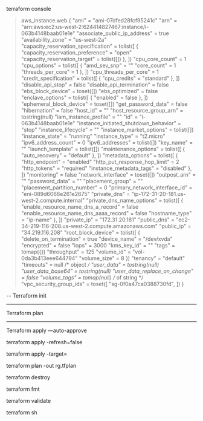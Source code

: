 terraform console


> aws_instance.web
{
  "ami" = "ami-07dfed28fcf95241c"
  "arn" = "arn:aws:ec2:us-west-2:624414827467:instance/i-063b4148baab01e1e"
  "associate_public_ip_address" = true
  "availability_zone" = "us-west-2a"
  "capacity_reservation_specification" = tolist([
    {
      "capacity_reservation_preference" = "open"
      "capacity_reservation_target" = tolist([])
    },
  ])
  "cpu_core_count" = 1
  "cpu_options" = tolist([
    {
      "amd_sev_snp" = ""
      "core_count" = 1
      "threads_per_core" = 1
    },
  ])
  "cpu_threads_per_core" = 1
  "credit_specification" = tolist([
    {
      "cpu_credits" = "standard"
    },
  ])
  "disable_api_stop" = false
  "disable_api_termination" = false
  "ebs_block_device" = toset([])
  "ebs_optimized" = false
  "enclave_options" = tolist([
    {
      "enabled" = false
    },
  ])
  "ephemeral_block_device" = toset([])
  "get_password_data" = false
  "hibernation" = false
  "host_id" = ""
  "host_resource_group_arn" = tostring(null)
  "iam_instance_profile" = ""
  "id" = "i-063b4148baab01e1e"
  "instance_initiated_shutdown_behavior" = "stop"
  "instance_lifecycle" = ""
  "instance_market_options" = tolist([])
  "instance_state" = "running"
  "instance_type" = "t2.micro"
  "ipv6_address_count" = 0
  "ipv6_addresses" = tolist([])
  "key_name" = ""
  "launch_template" = tolist([])
  "maintenance_options" = tolist([
    {
      "auto_recovery" = "default"
    },
  ])
  "metadata_options" = tolist([
    {
      "http_endpoint" = "enabled"
      "http_put_response_hop_limit" = 2
      "http_tokens" = "required"
      "instance_metadata_tags" = "disabled"
    },
  ])
  "monitoring" = false
  "network_interface" = toset([])
  "outpost_arn" = ""
  "password_data" = ""
  "placement_group" = ""
  "placement_partition_number" = 0
  "primary_network_interface_id" = "eni-089d6066e261e2675"
  "private_dns" = "ip-172-31-20-181.us-west-2.compute.internal"
  "private_dns_name_options" = tolist([
    {
      "enable_resource_name_dns_a_record" = false
      "enable_resource_name_dns_aaaa_record" = false
      "hostname_type" = "ip-name"
    },
  ])
  "private_ip" = "172.31.20.181"
  "public_dns" = "ec2-34-219-116-208.us-west-2.compute.amazonaws.com"
  "public_ip" = "34.219.116.208"
  "root_block_device" = tolist([
    {
      "delete_on_termination" = true
      "device_name" = "/dev/xvda"
      "encrypted" = false
      "iops" = 3000
      "kms_key_id" = ""
      "tags" = tomap({})
      "throughput" = 125
      "volume_id" = "vol-0da3b413eee644794"
      "volume_size" = 8
  })
  "tenancy" = "default"
  "timeouts" = null /* object */
  "user_data" = tostring(null)
  "user_data_base64" = tostring(null)
  "user_data_replace_on_change" = false
  "volume_tags" = tomap(null) /* of string */
  "vpc_security_group_ids" = toset([
    "sg-0f0a47ca0388730fd",
  ])
}

--
Terraform init


-------------------------------------------------------------
Terraform plan


-------------------------------------------------------------
Terraform apply —auto-approve 

terraform apply -refresh=false

terraform apply -target= <resource type >

terraform plan -out rg.tfplan

terraform destroy 

terraform fmt

terraform validate

terraform sh